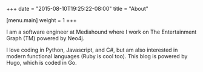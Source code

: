+++
date = "2015-08-10T19:25:22-08:00"
title = "About"

[menu.main]
    weight = 1
+++

I am a software engineer at Mediahound where I work on The Entertainment Graph (TM) powered by Neo4j.  

I love coding in Python, Javascript, and C#, but am also interested in modern functional languages (Ruby is cool too).  This blog is powered by Hugo, which is coded in Go.  